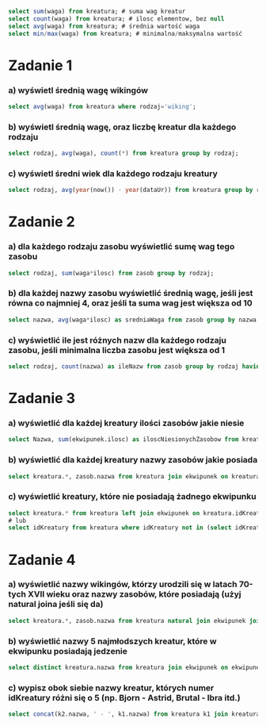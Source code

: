```sql
select sum(waga) from kreatura; # suma wag kreatur
select count(waga) from kreatura; # ilosc elementow, bez null
select avg(waga) from kreatura; # średnia wartość waga
select min/max(waga) from kreatura; # minimalna/maksymalna wartość
```

# Zadanie 1
### a) wyświetl średnią wagę wikingów
```sql
select avg(waga) from kreatura where rodzaj='wiking';
```
### b) wyświetl średnią wagę, oraz liczbę kreatur dla każdego rodzaju
```sql
select rodzaj, avg(waga), count(*) from kreatura group by rodzaj;
```
### c) wyświetl średni wiek dla każdego rodzaju kreatury
```sql
select rodzaj, avg(year(now()) - year(dataUr)) from kreatura group by rodzaj;
```

# Zadanie 2
### a) dla każdego rodzaju zasobu wyświetlić sumę wag tego zasobu
```sql
select rodzaj, sum(waga*ilosc) from zasob group by rodzaj;
```
### b) dla każdej nazwy zasobu wyświetlić średnią wagę, jeśli jest równa co najmniej 4, oraz jeśli ta suma wag jest większa od 10
```sql
select nazwa, avg(waga*ilosc) as sredniaWaga from zasob group by nazwa having (avg(waga*ilosc) >= 4 and sum(waga*ilosc) > 10);
```
### c) wyświetlić ile jest różnych nazw dla każdego rodzaju zasobu, jeśli minimalna liczba zasobu jest większa od 1
```sql
select rodzaj, count(nazwa) as ileNazw from zasob group by rodzaj having min(ilosc) > 1;
```

# Zadanie 3
### a) wyświetlić dla każdej kreatury ilości zasobów jakie niesie
```sql
select Nazwa, sum(ekwipunek.ilosc) as iloscNiesionychZasobow from kreatura join ekwipunek on kreatura.idKreatury = ekwipunek.idKreatury group by Nazwa;
```
### b) wyświetlić dla każdej kreatury nazwy zasobów jakie posiada
```sql
select kreatura.*, zasob.nazwa from kreatura join ekwipunek on kreatura.idKreatury = ekwipunek.idKreatury join zasob on ekwipunek.idZasobu = zasob.idZasobu;
```
### c) wyświetlić kreatury, które nie posiadają żadnego ekwipunku
```sql
select kreatura.* from kreatura left join ekwipunek on kreatura.idKreatury = ekwipunek.idKreatury where ekwipunek.idKreatury is null;
# lub
select idKreatury from kreatura where idKreatury not in (select idKreatury from ekwipunek where idKreatury is not null)
```

# Zadanie 4
### a) wyświetlić nazwy wikingów, którzy urodzili się w latach 70-tych XVII wieku oraz nazwy zasobów, które posiadają (użyj natural joina jeśli się da)
```sql
select kreatura.*, zasob.nazwa from kreatura natural join ekwipunek join zasob on ekwipunek.idZasobu = zasob.idZasobu having (year(dataUr) between 1670 and 1679) and kreatura.rodzaj = 'wiking';
```
### b) wyświetlić nazwy 5 najmłodszych kreatur, które w ekwipunku posiadają jedzenie
```sql
select distinct kreatura.nazwa from kreatura join ekwipunek on ekwipunek.idKreatury = kreatura.idKreatury join zasob on ekwipunek.idZasobu = zasob.idZasobu where zasob.rodzaj = 'jedzenie' order by kreatura.dataUr asc limit 5;
```
### c) wypisz obok siebie nazwy kreatur, których numer idKreatury różni się o 5 (np. Bjorn - Astrid, Brutal - Ibra itd.)
```sql
select concat(k2.nazwa, ' - ', k1.nazwa) from kreatura k1 join kreatura k2 on k1.idKreatury = k2.idKreatury + 5;
```
